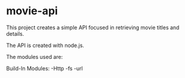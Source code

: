 # movie-api
This project creates a simple API focused in retrieving movie titles and details.

The API is created with node.js.

The modules used are:

Build-In Modules:
-Http
-fs
-url


